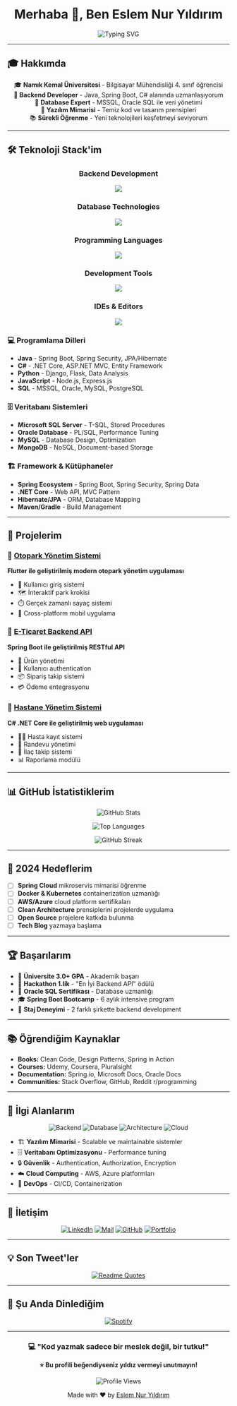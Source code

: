 <div align="center">

# Merhaba 👋, Ben Eslem Nur Yıldırım

<img src="https://readme-typing-svg.demolab.com?font=Fira+Code&pause=1000&color=6366F1&center=true&vCenter=true&width=435&lines=Backend+Developer;Database+Expert;Computer+Engineering+Student;Always+Learning+%F0%9F%9A%80" alt="Typing SVG" />

</div>

---

## 🎓 Hakkımda

<p align="center">
🎓 <strong>Namık Kemal Üniversitesi</strong> - Bilgisayar Mühendisliği 4. sınıf öğrencisi<br>
🚀 <strong>Backend Developer</strong> - Java, Spring Boot, C# alanında uzmanlaşıyorum<br>
💾 <strong>Database Expert</strong> - MSSQL, Oracle SQL ile veri yönetimi<br>
🌟 <strong>Yazılım Mimarisi</strong> - Temiz kod ve tasarım prensipleri<br>
📚 <strong>Sürekli Öğrenme</strong> - Yeni teknolojileri keşfetmeyi seviyorum
</p>

---

## 🛠️ Teknoloji Stack'im

<div align="center">

### Backend Development
<img src="https://skillicons.dev/icons?i=java,spring,springboot,gradle,maven" />

### Database Technologies
<img src="https://skillicons.dev/icons?i=mysql,postgresql,mongodb,redis" />

### Programming Languages
<img src="https://skillicons.dev/icons?i=java,csharp,python,javascript" />

### Development Tools
<img src="https://skillicons.dev/icons?i=git,github,gitlab,docker,kubernetes" />

### IDEs & Editors
<img src="https://skillicons.dev/icons?i=idea,vscode,eclipse" />

</div>

### 💻 Programlama Dilleri
- **Java** - Spring Boot, Spring Security, JPA/Hibernate
- **C#** - .NET Core, ASP.NET MVC, Entity Framework
- **Python** - Django, Flask, Data Analysis
- **JavaScript** - Node.js, Express.js
- **SQL** - MSSQL, Oracle, MySQL, PostgreSQL

### 🗄️ Veritabanı Sistemleri
- **Microsoft SQL Server** - T-SQL, Stored Procedures
- **Oracle Database** - PL/SQL, Performance Tuning
- **MySQL** - Database Design, Optimization
- **MongoDB** - NoSQL, Document-based Storage

### 🏗️ Framework & Kütüphaneler
- **Spring Ecosystem** - Spring Boot, Spring Security, Spring Data
- **.NET Core** - Web API, MVC Pattern
- **Hibernate/JPA** - ORM, Database Mapping
- **Maven/Gradle** - Build Management

---

## 🚀 Projelerim

### 🚗 [Otopark Yönetim Sistemi](https://github.com/eslemnuryildirim/otopark-demo)
**Flutter ile geliştirilmiş modern otopark yönetim uygulaması**
- 🔐 Kullanıcı giriş sistemi
- 🗺️ İnteraktif park krokisi
- ⏱️ Gerçek zamanlı sayaç sistemi
- 📱 Cross-platform mobil uygulama

### 💼 [E-Ticaret Backend API](https://github.com/eslemnuryildirim)
**Spring Boot ile geliştirilmiş RESTful API**
- 🛒 Ürün yönetimi
- 👥 Kullanıcı authentication
- 📦 Sipariş takip sistemi
- 💳 Ödeme entegrasyonu

### 🏥 [Hastane Yönetim Sistemi](https://github.com/eslemnuryildirim)
**C# .NET Core ile geliştirilmiş web uygulaması**
- 👨‍⚕️ Hasta kayıt sistemi
- 📅 Randevu yönetimi
- 💊 İlaç takip sistemi
- 📊 Raporlama modülü

---

## 📊 GitHub İstatistiklerim

<div align="center">

![GitHub Stats](https://github-readme-stats.vercel.app/api?username=eslemnuryildirim&show_icons=true&theme=radical&hide_border=true&count_private=true)

![Top Languages](https://github-readme-stats.vercel.app/api/top-langs/?username=eslemnuryildirim&layout=compact&theme=radical&hide_border=true&langs_count=8)

![GitHub Streak](https://github-readme-streak-stats.herokuapp.com/?user=eslemnuryildirim&theme=radical&hide_border=true)

</div>

---

## 🎯 2024 Hedeflerim

- [ ] **Spring Cloud** mikroservis mimarisi öğrenme
- [ ] **Docker & Kubernetes** containerization uzmanlığı
- [ ] **AWS/Azure** cloud platform sertifikaları
- [ ] **Clean Architecture** prensiplerini projelerde uygulama
- [ ] **Open Source** projelere katkıda bulunma
- [ ] **Tech Blog** yazmaya başlama

---

## 🏆 Başarılarım

- 🥇 **Üniversite 3.0+ GPA** - Akademik başarı
- 🏅 **Hackathon 1.lik** - "En İyi Backend API" ödülü
- 📜 **Oracle SQL Sertifikası** - Database uzmanlığı
- 🎓 **Spring Boot Bootcamp** - 6 aylık intensive program
- 💼 **Staj Deneyimi** - 2 farklı şirkette backend development

---

## 📚 Öğrendiğim Kaynaklar

- **Books:** Clean Code, Design Patterns, Spring in Action
- **Courses:** Udemy, Coursera, Pluralsight
- **Documentation:** Spring.io, Microsoft Docs, Oracle Docs
- **Communities:** Stack Overflow, GitHub, Reddit r/programming

---

## 🌱 İlgi Alanlarım

<div align="center">

![Backend](https://img.shields.io/badge/Backend-Development-4CAF50?style=for-the-badge)
![Database](https://img.shields.io/badge/Database-Design-2196F3?style=for-the-badge)
![Architecture](https://img.shields.io/badge/Software-Architecture-FF9800?style=for-the-badge)
![Cloud](https://img.shields.io/badge/Cloud-Computing-9C27B0?style=for-the-badge)

</div>

- 🏗️ **Yazılım Mimarisi** - Scalable ve maintainable sistemler
- 🗄️ **Veritabanı Optimizasyonu** - Performance tuning
- 🔒 **Güvenlik** - Authentication, Authorization, Encryption
- ☁️ **Cloud Computing** - AWS, Azure platformları
- 🐳 **DevOps** - CI/CD, Containerization

---

## 🤝 İletişim

<div align="center">

[![LinkedIn](https://img.shields.io/badge/-LinkedIn-blue?style=for-the-badge&logo=linkedin&logoColor=white)](https://www.linkedin.com/in/eslem-nur-y%C4%B1ld%C4%B1r%C4%B1m-ba29b5249/)
[![Mail](https://img.shields.io/badge/-Gmail-red?style=for-the-badge&logo=gmail&logoColor=white)](mailto:eslemyldrrm@gmail.com)
[![GitHub](https://img.shields.io/badge/-GitHub-black?style=for-the-badge&logo=github&logoColor=white)](https://github.com/eslemnuryildirim)
[![Portfolio](https://img.shields.io/badge/-Portfolio-green?style=for-the-badge&logo=about.me&logoColor=white)](https://eslemnuryildirim.dev)

</div>

---

## 💡 Son Tweet'ler

<div align="center">

[![Readme Quotes](https://quotes-github-readme.vercel.app/api?type=horizontal&theme=radical)](https://github.com/piyushsuthar/github-readme-quotes)

</div>

---

## 🎵 Şu Anda Dinlediğim

<div align="center">

[![Spotify](https://spotify-github-readme.vercel.app/api/spotify)](https://open.spotify.com/user/eslemnuryildirim)

</div>

---

<div align="center">

### 💻 "Kod yazmak sadece bir meslek değil, bir tutku!"

**⭐ Bu profili beğendiyseniz yıldız vermeyi unutmayın!**

![Profile Views](https://komarev.com/ghpvc/?username=eslemnuryildirim&color=blueviolet&style=for-the-badge)

Made with ❤️ by [Eslem Nur Yıldırım](https://github.com/eslemnuryildirim)

</div>
